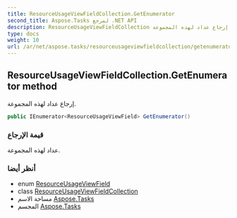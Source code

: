 ```yaml
---
title: ResourceUsageViewFieldCollection.GetEnumerator
second_title: Aspose.Tasks لمرجع .NET API
description: ResourceUsageViewFieldCollection طريقة. إرجاع عداد لهذه المجموعة.
type: docs
weight: 10
url: /ar/net/aspose.tasks/resourceusageviewfieldcollection/getenumerator/
---
```

## ResourceUsageViewFieldCollection.GetEnumerator method

إرجاع عداد لهذه المجموعة.

```csharp
public IEnumerator<ResourceUsageViewField> GetEnumerator()
```

### قيمة الإرجاع

عداد لهذه المجموعة.

### أنظر أيضا

* enum [ResourceUsageViewField](../../resourceusageviewfield/)
* class [ResourceUsageViewFieldCollection](../)
* مساحة الاسم [Aspose.Tasks](../../resourceusageviewfieldcollection/)
* المجسم [Aspose.Tasks](../../../)


